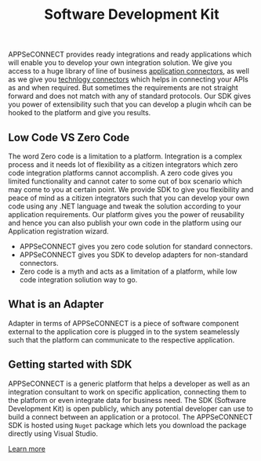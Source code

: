 ﻿---
title: "Software Development Kit"
toc: false
description: "Getting Started with SDK"
keywords: "SDK, Software Development Kit, sdk, csharp, adapter development,"
tag: developers
category: "Getting Started"
menus: 
   gettingstarted:
        title: "SDK"
        weight: 10
        icon: fa fa-wpexplorer
        identifier: sdkgs
---

APPSeCONNECT provides ready integrations and ready applications which will enable you to develop your own integration solution. We give you access to a huge library of 
line of business [application connectors](/connectors/overview-of-application-connectors/), as well as we give you [technlogy connectors](/connectors/Overview-of-technology-connectors/) which helps in connecting your APIs as and when required. But sometimes the requirements 
are not straight forward and does not match with any of standard protocols. Our SDK gives you power of extensibility such that you can develop a plugin whcih can be hooked to the platform
and give you results. 

## Low Code  VS Zero Code 

The word Zero code is a limitation to a platform. Integration is a complex process and it needs lot of flexibility as a citizen integrators which zero code integration platforms cannot 
accomplish. A zero code gives you limited functionality and cannot cater to some out of box scenario which may come to you at certain point. We provide SDK 
to give you flexibility and peace of mind as a citizen integrators such that you can develop your own code using any .NET language and tweak the solution 
according to your application requirements. Our platform gives you the power of reusability and hence you can also publish your own code in the platform 
using our Application registration wizard. 

* APPSeCONNECT gives you zero code solution for standard connectors.
* APPSeCONNECT gives you SDK to develop adapters for non-standard connectors.
* Zero code is a myth and acts as a limitation of a platform, while low code integration soliution way to go. 

##  What is an Adapter

Adapter in terms of APPSeCONNECT is a piece of software component external to the application core is plugged in to the system seamelessly such that the platform can communicate to the respective application. 

##  Getting started with SDK

APPSeCONNECT is a generic platform that helps a developer as well as an integration consultant to work on specific application, connecting them to the platform or even integrate data for business need. The SDK (Software Development Kit) is open publicly, which any potential developer can use to build a connect between an application or a protocol.
The APPSeCONNECT SDK is hosted using `Nuget` package which lets you download the package directly using Visual Studio.

[Learn more](/sdk/Overview-of-SDK/)